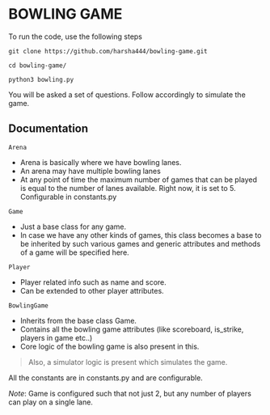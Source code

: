 # BOWLING GAME
To run the code, use the following steps

```
git clone https://github.com/harsha444/bowling-game.git

cd bowling-game/

python3 bowling.py
```
You will be asked a set of questions. Follow accordingly to simulate the game.

## Documentation

`Arena`
- Arena is basically where we have bowling lanes.
- An arena may have multiple bowling lanes
- At any point of time the maximum number of games that can be played is equal to the number of lanes available. Right now, it is set to 5. Configurable in constants.py

`Game`
- Just a base class for any game.
- In case we have any other kinds of games, this class becomes a base to be inherited by such various games and generic attributes and methods of a game will be specified here.

`Player`
- Player related info such as name and score.
- Can be extended to other player attributes.

`BowlingGame`
- Inherits from the base class Game.
- Contains all the bowling game attributes (like scoreboard, is_strike, players in game etc..)
- Core logic of the bowling game is also present in this.

> Also, a simulator logic is present which simulates the game.

All the constants are in constants.py and are configurable.

*Note*: Game is configured such that not just 2, but any number of players can play on a single lane.
